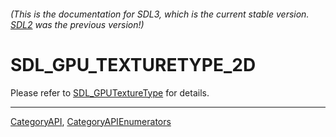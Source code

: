 ###### (This is the documentation for SDL3, which is the current stable version. [SDL2](https://wiki.libsdl.org/SDL2/) was the previous version!)
# SDL_GPU_TEXTURETYPE_2D

Please refer to [SDL_GPUTextureType](SDL_GPUTextureType) for details.

----
[CategoryAPI](CategoryAPI), [CategoryAPIEnumerators](CategoryAPIEnumerators)

